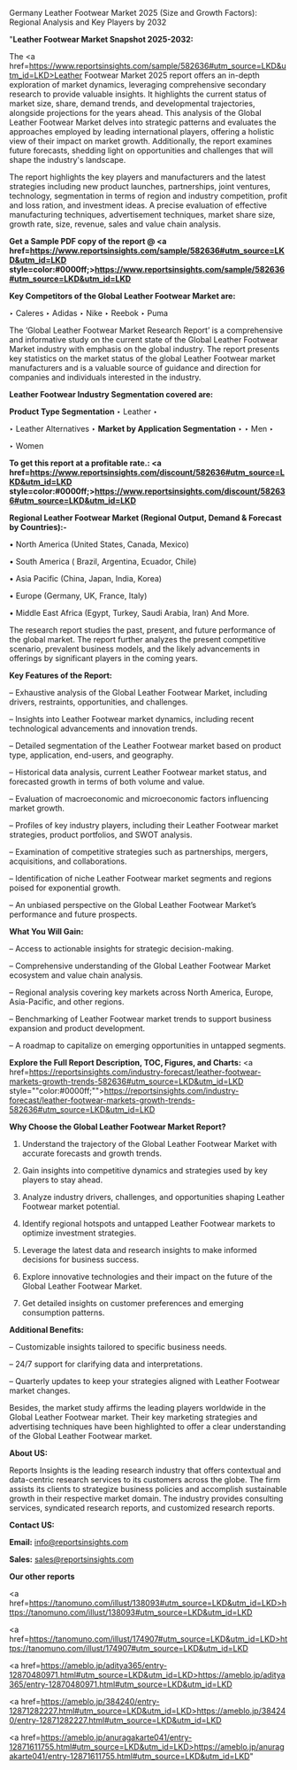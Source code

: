 Germany Leather Footwear Market 2025 (Size and Growth Factors): Regional Analysis and Key Players by 2032

"<strong>Leather Footwear Market Snapshot 2025-2032:</strong>

The <a href=https://www.reportsinsights.com/sample/582636#utm_source=LKD&utm_id=LKD>Leather Footwear Market</a> 2025 report offers an in-depth exploration of market dynamics, leveraging comprehensive secondary research to provide valuable insights. It highlights the current status of market size, share, demand trends, and developmental trajectories, alongside projections for the years ahead. This analysis of the Global Leather Footwear Market delves into strategic patterns and evaluates the approaches employed by leading international players, offering a holistic view of their impact on market growth. Additionally, the report examines future forecasts, shedding light on opportunities and challenges that will shape the industry's landscape.

The report highlights the key players and manufacturers and the latest strategies including new product launches, partnerships, joint ventures, technology, segmentation in terms of region and industry competition, profit and loss ration, and investment ideas. A precise evaluation of effective manufacturing techniques, advertisement techniques, market share size, growth rate, size, revenue, sales and value chain analysis.

<strong>Get a Sample PDF copy of the report @ <a href=https://www.reportsinsights.com/sample/582636#utm_source=LKD&utm_id=LKD style=color:#0000ff;>https://www.reportsinsights.com/sample/582636#utm_source=LKD&utm_id=LKD</a></strong>

<strong>Key Competitors of the Global Leather Footwear Market are:</strong>

‣ Caleres
‣ Adidas
‣ Nike
‣ Reebok
‣ Puma

The ‘Global Leather Footwear Market Research Report’ is a comprehensive and informative study on the current state of the Global Leather Footwear Market industry with emphasis on the global industry. The report presents key statistics on the market status of the global Leather Footwear market manufacturers and is a valuable source of guidance and direction for companies and individuals interested in the industry.

<strong>Leather Footwear Industry Segmentation covered are:</strong>

<strong>Product Type Segmentation</strong>
‣
Leather
‣ 

‣ Leather Alternatives
‣ 
<strong>Market by Application Segmentation</strong>
‣
‣  Men
‣ 

‣ Women

<strong>To get this report at a profitable rate.: <a href=https://www.reportsinsights.com/discount/582636#utm_source=LKD&utm_id=LKD style=color:#0000ff;>https://www.reportsinsights.com/discount/582636#utm_source=LKD&utm_id=LKD</a></strong>

<strong>Regional Leather Footwear Market (Regional Output, Demand &amp; Forecast by Countries):-</strong>

• North America (United States, Canada, Mexico)

• South America ( Brazil, Argentina, Ecuador, Chile)

• Asia Pacific (China, Japan, India, Korea)

• Europe (Germany, UK, France, Italy)

• Middle East Africa (Egypt, Turkey, Saudi Arabia, Iran) And More.

The research report studies the past, present, and future performance of the global market. The report further analyzes the present competitive scenario, prevalent business models, and the likely advancements in offerings by significant players in the coming years.

<strong>Key Features of the Report:</strong>

– Exhaustive analysis of the Global Leather Footwear Market, including drivers, restraints, opportunities, and challenges.

– Insights into Leather Footwear market dynamics, including recent technological advancements and innovation trends.

– Detailed segmentation of the Leather Footwear market based on product type, application, end-users, and geography.

– Historical data analysis, current Leather Footwear market status, and forecasted growth in terms of both volume and value.

– Evaluation of macroeconomic and microeconomic factors influencing market growth.

– Profiles of key industry players, including their Leather Footwear market strategies, product portfolios, and SWOT analysis.

– Examination of competitive strategies such as partnerships, mergers, acquisitions, and collaborations.

– Identification of niche Leather Footwear market segments and regions poised for exponential growth.

– An unbiased perspective on the Global Leather Footwear Market’s performance and future prospects.

<strong>What You Will Gain:</strong>

– Access to actionable insights for strategic decision-making.

– Comprehensive understanding of the Global Leather Footwear Market ecosystem and value chain analysis.

– Regional analysis covering key markets across North America, Europe, Asia-Pacific, and other regions.

– Benchmarking of Leather Footwear market trends to support business expansion and product development.

– A roadmap to capitalize on emerging opportunities in untapped segments.

<strong>Explore the Full Report Description, TOC, Figures, and Charts:</strong>
<a href=https://reportsinsights.com/industry-forecast/leather-footwear-markets-growth-trends-582636#utm_source=LKD&utm_id=LKD style=""color:#0000ff;"">https://reportsinsights.com/industry-forecast/leather-footwear-markets-growth-trends-582636#utm_source=LKD&utm_id=LKD</a>

<strong>Why Choose the Global Leather Footwear Market Report?</strong>

1. Understand the trajectory of the Global Leather Footwear Market with accurate forecasts and growth trends.

2. Gain insights into competitive dynamics and strategies used by key players to stay ahead.

3. Analyze industry drivers, challenges, and opportunities shaping Leather Footwear market potential.

4. Identify regional hotspots and untapped Leather Footwear markets to optimize investment strategies.

5. Leverage the latest data and research insights to make informed decisions for business success.

6. Explore innovative technologies and their impact on the future of the Global Leather Footwear Market.

7. Get detailed insights on customer preferences and emerging consumption patterns.

<strong>Additional Benefits:</strong>

– Customizable insights tailored to specific business needs.

– 24/7 support for clarifying data and interpretations.

– Quarterly updates to keep your strategies aligned with Leather Footwear market changes.

Besides, the market study affirms the leading players worldwide in the Global Leather Footwear market. Their key marketing strategies and advertising techniques have been highlighted to offer a clear understanding of the Global Leather Footwear market.

<strong><strong>About US</strong>:</strong>

Reports Insights is the leading research industry that offers contextual and data-centric research services to its customers across the globe. The firm assists its clients to strategize business policies and accomplish sustainable growth in their respective market domain. The industry provides consulting services, syndicated research reports, and customized research reports.

<strong>Contact US:</strong>

<p class=><b>Email:</b> <a href=mailto:info@reportsinsights.com>info@reportsinsights.com</a></p>
<p class=><b>Sales:</b> <a href=mailto:sales@reportsinsights.com>sales@reportsinsights.com</a></p>

<strong>Our other reports</strong>

<a href=https://tanomuno.com/illust/138093#utm_source=LKD&utm_id=LKD>https://tanomuno.com/illust/138093#utm_source=LKD&utm_id=LKD</a>

<a href=https://tanomuno.com/illust/174907#utm_source=LKD&utm_id=LKD>https://tanomuno.com/illust/174907#utm_source=LKD&utm_id=LKD</a>

<a href=https://ameblo.jp/aditya365/entry-12870480971.html#utm_source=LKD&utm_id=LKD>https://ameblo.jp/aditya365/entry-12870480971.html#utm_source=LKD&utm_id=LKD</a>

<a href=https://ameblo.jp/384240/entry-12871282227.html#utm_source=LKD&utm_id=LKD>https://ameblo.jp/384240/entry-12871282227.html#utm_source=LKD&utm_id=LKD</a>

<a href=https://ameblo.jp/anuragakarte041/entry-12871611755.html#utm_source=LKD&utm_id=LKD>https://ameblo.jp/anuragakarte041/entry-12871611755.html#utm_source=LKD&utm_id=LKD</a>"
